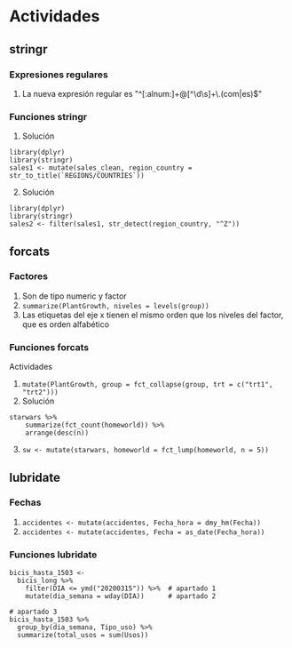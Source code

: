 # Actividades

## stringr

### Expresiones regulares

1. La nueva expresión regular es "^[:alnum:]+@[^\\d\\s]+\\.(com|es)$"

### Funciones stringr

1. Solución

```{r}
library(dplyr)
library(stringr)
sales1 <- mutate(sales_clean, region_country = str_to_title(`REGIONS/COUNTRIES`))
```

2. Solución

```{r}
library(dplyr)
library(stringr)
sales2 <- filter(sales1, str_detect(region_country, "^Z"))
```

## forcats

### Factores

1. Son de tipo numeric y factor
2. `summarize(PlantGrowth, niveles = levels(group))`
3. Las etiquetas del eje x tienen el mismo orden que los niveles del factor, que es orden alfabético

### Funciones forcats

Actividades

1. `mutate(PlantGrowth, group = fct_collapse(group, trt = c("trt1", "trt2")))`
2. Solución

```{r}
starwars %>%
    summarize(fct_count(homeworld)) %>%
    arrange(desc(n))
```

3. `sw <- mutate(starwars, homeworld = fct_lump(homeworld, n = 5))`

## lubridate

### Fechas

1. `accidentes <- mutate(accidentes, Fecha_hora = dmy_hm(Fecha))`
2. `accidentes <- mutate(accidentes, Fecha = as_date(Fecha_hora))`

### Funciones lubridate

```{r}
bicis_hasta_1503 <-
  bicis_long %>%
    filter(DIA <= ymd("20200315")) %>%  # apartado 1
    mutate(dia_semana = wday(DIA))      # apartado 2

# apartado 3
bicis_hasta_1503 %>%
  group_by(dia_semana, Tipo_uso) %>%
  summarize(total_usos = sum(Usos))
```
